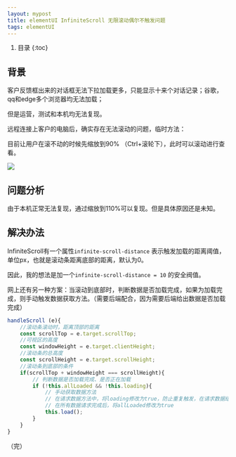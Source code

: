 ```yaml
---
layout: mypost
title: elementUI InfiniteScroll 无限滚动偶尔不触发问题
tags: elementUI
---
```


1. 目录
{:toc}

<!--more-->

## 背景

客户反馈框出来的对话框无法下拉加载更多，只能显示十来个对话记录；谷歌，qq和edge多个浏览器均无法加载；

但是运营，测试和本机均无法复现。

远程连接上客户的电脑后，确实存在无法滚动的问题，临时方法：

目前让用户在滚不动的时候先缩放到90% （Ctrl+滚轮下），此时可以滚动进行查看。

![](https://secure2.wostatic.cn/static/jGjKJWPvmaFNSjZhpAQ4M7/image.png)

## 问题分析

由于本机正常无法复现，通过缩放到110%可以复现。但是具体原因还是未知。



## 解决办法

InfiniteScroll有一个属性`infinite-scroll-distance` 表示触发加载的距离阈值，单位px，也就是滚动条距离底部的距离，默认为0。

因此，我的想法是加一个`infinite-scroll-distance = 10` 的安全阀值。



网上还有另一种方案：当滚动到底部时，判断数据是否加载完成，如果为加载完成，则手动触发数据获取方法。（需要后端配合，因为需要后端给出数据是否加载完成）

```JavaScript
handleScroll (e){
    //滚动条滚动时，距离顶部的距离
    const scrollTop = e.target.scrollTop;
    //可视区的高度
    const windowHeight = e.target.clientHeight;
    //滚动条的总高度
    const scrollHeight = e.target.scrollHeight;
    //滚动条到底部的条件
    if(scrollTop + windowHeight === scrollHeight){
        // 判断数据是否加载完成、是否正在加载
        if (!this.allLoaded && !this.loading){
            // 手动获取数据方法
            // 在请求数据方法中，将loading修改为true，防止重复触发，在请求数据结束后，将loading修改为false
            // 在所有数据请求完成后，将allLoaded修改为true 
            this.load();
        }
    }
}
```



（完）


